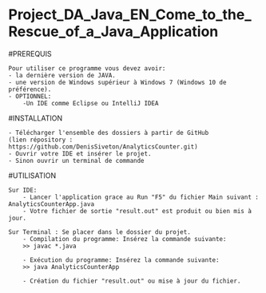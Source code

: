 # Project_DA_Java_EN_Come_to_the_Rescue_of_a_Java_Application

#PREREQUIS

	Pour utiliser ce programme vous devez avoir:
	- la dernière version de JAVA.
	- une version de Windows supérieur à Windows 7 (Windows 10 de préférence).
	- OPTIONNEL:
		-Un IDE comme Eclipse ou IntelliJ IDEA

#INSTALLATION

	- Télécharger l'ensemble des dossiers à partir de GitHub
	(lien répository : https://github.com/DenisSiveton/AnalyticsCounter.git)
	- Ouvrir votre IDE et insérer le projet.
	- Sinon ouvrir un terminal de commande

#UTILISATION

	Sur IDE:
		- Lancer l'application grace au Run "F5" du fichier Main suivant : AnalyticsCounterApp.java
		- Votre fichier de sortie "result.out" est produit ou bien mis à jour.
	
	Sur Terminal : Se placer dans le dossier du projet.
		- Compilation du programme: Insérez la commande suivante:
		>> javac *.java
		
		- Exécution du programme: Insérez la commande suivante:
		>> java AnalyticsCounterApp
		
		- Création du fichier "result.out" ou mise à jour du fichier.